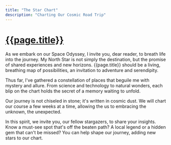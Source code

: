 ```yaml
---
title: "The Star Chart"
description: "Charting Our Cosmic Road Trip"
---
```


# [{{page.title}}](https://maps.app.goo.gl/75U5Hyu2Tk3J1YWM9?g_st=i)

As we embark on our Space Odyssey, I invite you, dear reader, to breath life into the journey. My North Star is not simply the destination, but the promise of shared experiences and new horizons. {{page.title}} should be a living, breathing map of possibilities, an invitation to adventure and serendipity. 

Thus far, I've gathered a constellation of places that beguile me with mystery and allure. From science and technology to natural wonders, each blip on the chart holds the secret of a memory waiting to unfold. 

Our journey is not chiseled in stone; it's written in cosmic dust. We will chart our course a few weeks at a time, allowing the us to embracing the unknown, the unexpected.

In this spirit, we invite you, our fellow stargazers, to share your insights. Know a must-see spot that's off the beaten path? A local legend or a hidden gem that can't be missed? You can help shape our journey, adding new stars to our chart.

<!-- As we embark on our Space Odyssey, our guiding star is not just a set of coordinates, but the promise of shared experiences and new horizons. Our 'Star Chart' isn't just a plan; it's a living, breathing map of possibilities, an invitation to adventure and serendipity.
So far, we've gathered a constellation of places that beckon us with their mystery and allure. From the hallowed halls of science and technology at NASA centers to the serene majesty of America's natural wonders, each point on our map is a story waiting to be told, a memory waiting to be made.
Our journey is not set in stone; it's written in the stars. We plan to chart our course a few weeks at a time, allowing the universe to guide us. Maybe it's a hidden gem that a local whispers to us, or a sudden change in weather that leads us down a different path. We're embracing the unknown, the unexpected.
In this spirit, we invite you, our dear friends and fellow stargazers, to share your insights. Know a must-see spot that's off the beaten path? A local legend or a natural wonder that can't be missed? Your suggestions will help shape our journey, adding new stars to our chart.
This 'Star Chart' is more than a roadmap; it's a canvas, and we're painting it with the colors of our experiences. As we navigate through this journey, we're not just traveling; we're gathering stardust, piecing together a galaxy of moments that will shine brightly in our hearts forever.
So, stay tuned as we plot our course through this grand adventure, and let's see where the stars will lead us!
By focusing on the journey's dynamic and open-ended nature, you're inviting your readers to not just follow along but be a part of the adventure. This approach makes your plan feel more engaging and interactive.
-->